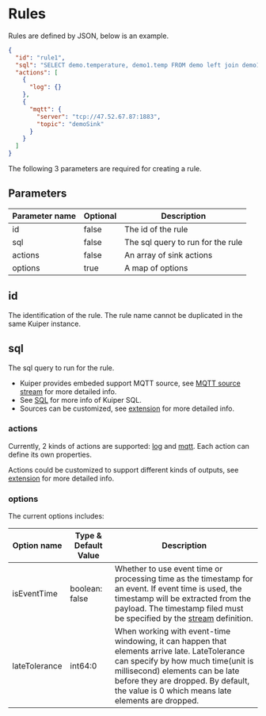 # Rules 

Rules are defined by JSON, below is an example.

```json
{
  "id": "rule1",
  "sql": "SELECT demo.temperature, demo1.temp FROM demo left join demo1 on demo.timestamp = demo1.timestamp where demo.temperature > demo1.temp GROUP BY demo.temperature, HOPPINGWINDOW(ss, 20, 10)",
  "actions": [
    {
      "log": {}
    },
    {
      "mqtt": {
        "server": "tcp://47.52.67.87:1883",
        "topic": "demoSink"
      }
    }
  ]
}
```

The following 3 parameters are required for creating a rule.

## Parameters

| Parameter name | Optional | Description                                                  |
| ------------- | -------- | ------------------------------------------------------------ |
| id | false   | The id of the rule |
| sql        | false   | The sql query to run for the rule |
| actions           | false    | An array of sink actions        |
| options           | true    | A map of options        |

## id

The identification of the rule. The rule name cannot be duplicated in the same Kuiper instance.

## sql

The sql query to run for the rule. 

- Kuiper provides embeded support MQTT source, see  [MQTT source stream](sources/mqtt.md) for more detailed info.
- See [SQL](../sqls/overview.md) for more info of Kuiper SQL.
- Sources can be customized, see [extension](../extension/overview.md) for more detailed info.

### actions

Currently, 2 kinds of actions are supported: [log](sinks/logs.md) and [mqtt](sinks/mqtt.md). Each action can define its own properties.

Actions could be customized to support different kinds of outputs, see [extension](../extension/overview.md) for more detailed info.

### options
The current options includes:

| Option name | Type & Default Value | Description                                                  |
| ------------- | -------- | ------------------------------------------------------------ |
| isEventTime | boolean: false   | Whether to use event time or processing time as the timestamp for an event. If event time is used, the timestamp will be extracted from the payload. The timestamp filed must be specified by the [stream]([extension](../sqls/streams.md)) definition. |
| lateTolerance        | int64:0   | When working with event-time windowing, it can happen that elements arrive late. LateTolerance can specify by how much time(unit is millisecond) elements can be late before they are dropped. By default, the value is 0 which means late elements are dropped.  |